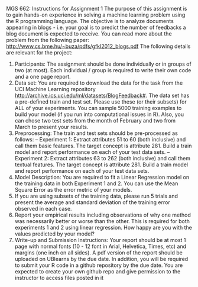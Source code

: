 MGS 662: Instructions for Assignment 1
The purpose of this assignment is to gain hands-on experience in solving a machine learning problem using
the R programming language.
The objective is to analyze documents appearing in blogs - i.e. your goal is to predict the number of feedbacks
a blog document is expected to receive. You can read more about the problem from the following paper:
http://www.cs.bme.hu/~buza/pdfs/gfkl2012_blogs.pdf
The following details are relevant for the project:
1. Participants: The assignment should be done individually or in groups of two (at most). Each
individual / group is required to write their own code and a one page report.
2. Data set: You are required to download the data for the task from the UCI Machine Learning repository http://archive.ics.uci.edu/ml/datasets/BlogFeedback#. The data set has a pre-defined
train and test set. Please use these (or their subsets) for ALL of your experiments. You can sample
5000 training examples to build your model (if you run into computational issues in R). Also, you can
chose two test sets from the month of February and two from March to present your results.
3. Preprocessing: The train and test sets should be pre-processed as follows:
– Experiment 1: Extract attributes 51 to 60 (both inclusive) and call them basic features. The
target concept is attribute 281. Build a train model and report performance on each of your test
data sets.
– Experiment 2: Extract attributes 63 to 262 (both inclusive) and call them textual features.
The target concept is attribute 281. Build a train model and report performance on each of your
test data sets.
4. Model Description: You are required to fit a Linear Regression model on the training data in both
Experiment 1 and 2. You can use the Mean Square Error as the error metric of your models.
5. If you are using subsets of the training data, please run 5 trials and present the average and standard
deviation of the training error observed in each case.
6. Report your empirical results including observations of why one method was necessarily better or worse
than the other. This is required for both experiments 1 and 2 using linear regression. How happy are
you with the values predicted by your model?
7. Write-up and Submission Instructions: Your report should be at most 1 page with normal fonts
(10 - 12 font in Arial, Helvetica, Times, etc) and margins (one inch on all sides). A pdf version of the
report should be uploaded on UBlearns by the due date. In addition, you will be required to submit
your R code in a github repository by the due date. You are expected to create your own github repo
and give permission to the instructor to access files posted in it

